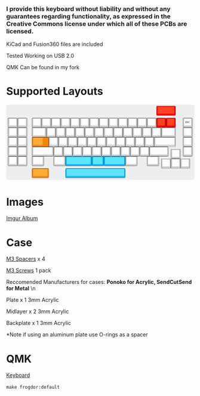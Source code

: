 ### I provide this keyboard without liability and without any guarantees regarding functionality, as expressed in the Creative Commons license under which all of these PCBs are licensed.

KiCad and Fusion360 files are included 

Tested Working on USB 2.0

QMK Can be found in my fork

# Supported Layouts
![Layout.PNG](Layout.PNG)

# Images
[Imgur Album](https://imgur.com/a/08Liv0p)

# Case
[M3 Spacers](https://www.mcmaster.com/94868a162) x 4 

[M3 Screws](https://www.mcmaster.com/93070a057) 1 pack 

Reccomended Manufacturers for cases: **Ponoko for Acrylic, SendCutSend for Metal** \n

Plate x 1 3mm Acrylic 

Midlayer x 2 3mm Acrylic 

Backplate x 1 3mm Acrylic 

*Note if using an aluminum plate use O-rings as a spacer

# QMK
[Keyboard](https://github.com/swiftrax/qmk_firmware/tree/master/keyboards/frogdor)

`make frogdor:default`
